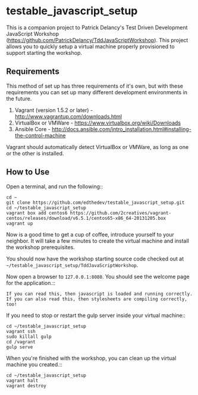 testable_javascript_setup
=========================

This is a companion project to Patrick Delancy's Test Driven Development JavaScript Workshop (https://github.com/PatrickDelancy/TddJavaScriptWorkshop). This project allows you to quickly setup a virtual machine properly provisioned to support starting the workshop.

Requirements
-------------
This method of set up has three requirements of it's own, but with these requirements you can set up many different development environments in the future.

1. Vagrant (version 1.5.2 or later) - http://www.vagrantup.com/downloads.html
2. VirtualBox or VMWare - https://www.virtualbox.org/wiki/Downloads
3. Ansible Core - http://docs.ansible.com/intro_installation.html#installing-the-control-machine

Vagrant should automatically detect VirtualBox or VMWare, as long as one or the other is installed.

How to Use
-----------

Open a terminal, and run the following::

	cd ~
	git clone https://github.com/edthedev/testable_javascript_setup.git
	cd ~/testable_javascript_setup
	vagrant box add centos6 https://github.com/2creatives/vagrant-centos/releases/download/v6.5.1/centos65-x86_64-20131205.box 
	vagrant up

Now is a good time to get a cup of coffee, introduce yourself to your neighbor. It will take a few minutes to create the virtual machine and install the workshop prerequisites.

You should now have the workshop starting source code checked out at `~/testable_javascript_setup/TddJavaScriptWorkshop`. 

Now open a browser to `127.0.0.1:8080`. You should see the welcome page for the application.::

	If you can read this, then javascript is loaded and running correctly.
	If you can also read this, then stylesheets are compiling correctly, too!

If you need to stop or restart the gulp server inside your virtual machine::

	cd ~/testable_javascript_setup
	vagrant ssh
	sudo killall gulp
	cd /vagrant
	gulp serve

When you're finished with the workshop, you can clean up the virtual machine you created.::

	cd ~/testable_javascript_setup
	vagrant halt
	vagrant destroy

